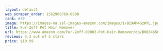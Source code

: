 ```yaml
---
layout: default 
﻿web_scraper_order: 1582906769-6888
rank: #70
image: https://images-na.ssl-images-amazon.com/images/I/819AM4GzWYL.jpg
title: Fur-Zoff Pet Hair Remover
url: https://www.amazon.com/Fur-Zoff-00003-Pet-Hair-Remover/dp/B003465G9M/ref=zg_mw_pet-supplies_70?_encoding=UTF8&psc=1&refRID=H5H5GKBRAGT498NV2G74
reviews: 4.3 out of 5 stars
price: $10.99 
---
```

